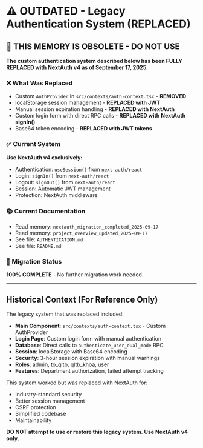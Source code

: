# ⚠️ OUTDATED - Legacy Authentication System (REPLACED)

## 🚫 THIS MEMORY IS OBSOLETE - DO NOT USE

**The custom authentication system described below has been FULLY REPLACED with NextAuth v4 as of September 17, 2025.**

### ❌ What Was Replaced
- Custom `AuthProvider` in `src/contexts/auth-context.tsx` - **REMOVED**
- localStorage session management - **REPLACED with JWT**
- Manual session expiration handling - **REPLACED with NextAuth**
- Custom login form with direct RPC calls - **REPLACED with NextAuth signIn()**
- Base64 token encoding - **REPLACED with JWT tokens**

### ✅ Current System
**Use NextAuth v4 exclusively:**
- Authentication: `useSession()` from `next-auth/react`
- Login: `signIn()` from `next-auth/react`
- Logout: `signOut()` from `next-auth/react`
- Session: Automatic JWT management
- Protection: NextAuth middleware

### 📚 Current Documentation
- Read memory: `nextauth_migration_completed_2025-09-17`
- Read memory: `project_overview_updated_2025-09-17`
- See file: `AUTHENTICATION.md`
- See file: `README.md`

### 🔄 Migration Status
**100% COMPLETE** - No further migration work needed.

---

## Historical Context (For Reference Only)

The legacy system that was replaced included:

- **Main Component**: `src/contexts/auth-context.tsx` - Custom AuthProvider
- **Login Page**: Custom login form with manual authentication
- **Database**: Direct calls to `authenticate_user_dual_mode` RPC
- **Session**: localStorage with Base64 encoding
- **Security**: 3-hour session expiration with manual warnings
- **Roles**: admin, to_qltb, qltb_khoa, user
- **Features**: Department authorization, failed attempt tracking

This system worked but was replaced with NextAuth for:
- Industry-standard security
- Better session management
- CSRF protection
- Simplified codebase
- Maintainability

**DO NOT attempt to use or restore this legacy system. Use NextAuth v4 only.**